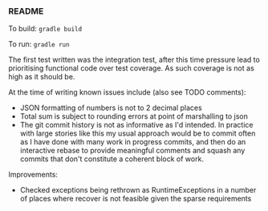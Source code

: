 ### README

To build: `gradle build`

To run: `gradle run`

The first test written was the integration test, after this time pressure lead to prioritising functional code over test coverage. As such coverage is not as high as it should be.  

At the time of writing known issues include (also see TODO comments):
 - JSON formatting of numbers is not to 2 decimal places
 - Total sum is subject to rounding errors at point of marshalling to json
 - The git commit history is not as informative as I'd intended. In practice with large stories like this my usual approach would be to commit often as I have done with many work in progress commits, and then do an interactive rebase to provide meaningful comments and squash any commits that don't constitute a coherent block of work.  
 
 Improvements:
 - Checked exceptions being rethrown as RuntimeExceptions in a number of places where recover is not feasible given the sparse requirements
